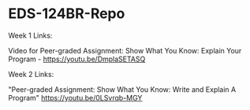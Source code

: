 # EDS-124BR-Repo

Week 1 Links:

Video for Peer-graded Assignment: Show What You Know: Explain Your Program - https://youtu.be/DmplaSETASQ

Week 2 Links:

"Peer-graded Assignment: Show What You Know: Write and Explain A Program" https://youtu.be/0LSvrqb-MGY
